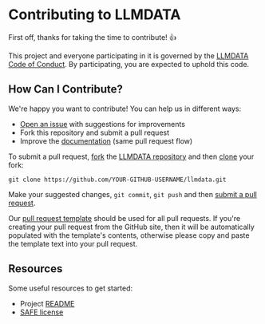 # Contributing to LLMDATA

First off, thanks for taking the time to contribute! :+1:

This project and everyone participating in it is governed by the
[LLMDATA Code of Conduct][1]. By participating, you are
expected to uphold this code. 

[1]: CODE_OF_CONDUCT.md

## How Can I Contribute?

We're happy you want to contribute! You can help us in different ways:

- [Open an issue][2] with suggestions for improvements
- Fork this repository and submit a pull request
- Improve the [documentation][3] (same pull request flow)

[2]: https://github.com/cablelabs/llmdata/issues
[3]: README.md

To submit a pull request, [fork][4] the [LLMDATA repository][5] and then
[clone][6] your fork:

```
git clone https://github.com/YOUR-GITHUB-USERNAME/llmdata.git
```

[4]: https://help.github.com/articles/fork-a-repo/
[5]: https://github.com/cablelabs/llmdata
[6]: https://help.github.com/articles/cloning-a-repository/

Make your suggested changes, `git commit`, `git push` and then [submit a pull request][7].

[7]: https://github.com/cablelabs/llmdata/compare

Our [pull request template][8] should be used for all pull requests. If you're
creating your pull request from the GitHub site, then it will be automatically
populated with the template's contents, otherwise please copy and paste the
template text into your pull request.

[8]: PULL_REQUEST_TEMPLATE.md

## Resources

Some useful resources to get started:
- Project [README][9]
- [SAFE license][10]

[9]: README.md
[10]: LICENSE
